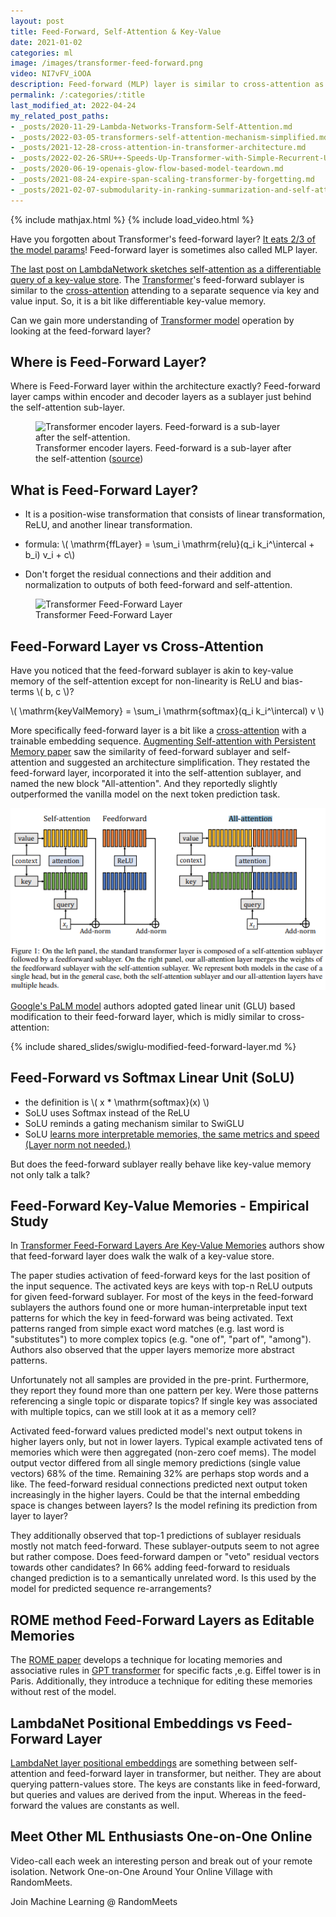 ```yaml
---
layout: post
title: Feed-Forward, Self-Attention & Key-Value
date: 2021-01-02
categories: ml
image: /images/transformer-feed-forward.png
video: NI7vFV_iOOA
description: Feed-forward (MLP) layer is similar to cross-attention as observed in SwiGLU and All-attention.
permalink: /:categories/:title
last_modified_at: 2022-04-24
my_related_post_paths:
- _posts/2020-11-29-Lambda-Networks-Transform-Self-Attention.md
- _posts/2022-03-05-transformers-self-attention-mechanism-simplified.md
- _posts/2021-12-28-cross-attention-in-transformer-architecture.md
- _posts/2022-02-26-SRU++-Speeds-Up-Transformer-with-Simple-Recurrent-Unit-RNN.md
- _posts/2020-06-19-openais-glow-flow-based-model-teardown.md
- _posts/2021-08-24-expire-span-scaling-transformer-by-forgetting.md
- _posts/2021-02-07-submodularity-in-ranking-summarization-and-self-attention.md
---
```




{% include mathjax.html %}
{% include load_video.html %}


Have you forgotten about Transformer's feed-forward layer? [It eats 2/3 of the model params](https://arxiv.org/pdf/2012.14913v1.pdf)!
Feed-forward layer is sometimes also called MLP layer. 

[The last post on LambdaNetwork sketches self-attention as a differentiable query of a key-value store](/ml/Lambda-Networks-Transform-Self-Attention).
The [Transformer](/ml/transformers-self-attention-mechanism-simplified)'s feed-forward sublayer is similar to the  [cross-attention](/ml/Feed-Forward-Self-Attendion-Key-Value-Memory) attending to a separate sequence via key and value input.
So, it is a bit like differentiable key-value memory.

Can we gain more understanding of [Transformer model](/ml/transformers-self-attention-mechanism-simplified) operation by looking at the feed-forward layer?

## Where is Feed-Forward Layer?

Where is Feed-Forward layer within the architecture exactly?
Feed-forward layer camps within encoder and decoder layers as a sublayer just behind the self-attention sub-layer.

<figure class="figure">
    <img
        class="figure-img img-fluid rounded lazyload"
        alt="Transformer encoder layers. Feed-forward is a sub-layer after the self-attention."
        data-src="/images/feed-forward-sublayer-in-transformer.png"
        style="width: 300px"
    >
    <figcaption class="figure-caption">
        Transformer encoder layers. Feed-forward is a sub-layer after the self-attention (<a href="https://papers.nips.cc/paper/2017/file/3f5ee243547dee91fbd053c1c4a845aa-Paper.pdf">source</a>)
    </figcaption>
</figure>

## What is Feed-Forward Layer?
- It is a position-wise transformation that consists of linear transformation, ReLU, and another linear transformation.

- formula: \\( \mathrm{ffLayer} = \sum_i \mathrm{relu}(q_i k_i^\intercal + b_i) v_i + c\\)

- Don't forget the residual connections and their addition and normalization to outputs of both feed-forward and self-attention.

<figure class="figure">
    <img
        class="figure-img img-fluid rounded lazyload"
        alt="Transformer Feed-Forward Layer"
        data-src="/images/transformer-feed-forward.png"
        style="width: 400px"
>
    <figcaption class="figure-caption">
        Transformer Feed-Forward Layer 
    </figcaption>
</figure>



## Feed-Forward Layer vs Cross-Attention

Have you noticed that the feed-forward sublayer is akin to key-value memory of the self-attention except for non-linearity is ReLU and bias-terms \\( b, c \\)?

\\( \mathrm{keyValMemory} = \sum_i \mathrm{softmax}(q_i k_i^\intercal) v \\)

More specifically feed-forward layer is a bit like a [cross-attention](/ml/cross-attention-in-transformer-architecture) with a trainable embedding sequence.
[Augmenting Self-attention with Persistent Memory paper](https://arxiv.org/pdf/1907.01470.pdf) saw the similarity of feed-forward sublayer and self-attention and suggested an architecture simplification.
They restated the feed-forward layer, incorporated it into the self-attention sublayer, and named the new block "All-attention".
And they reportedly slightly outperformed the vanilla model on the next token prediction task.

![All-attention: feed-forward layer restated as self-attention](/images/all-attention-feed-forward-as-self-attention.png)

[Google's PaLM model](/ml/googles-pathways-language-model-and-chain-of-thought) authors adopted gated linear unit (GLU) based modification to their feed-forward layer, which is midly similar to cross-attention:

{% include shared_slides/swiglu-modified-feed-forward-layer.md %}


## Feed-Forward vs Softmax Linear Unit (SoLU)
- the definition is \\( x * \mathrm{softmax}(x) \\)
- SoLU uses Softmax instead of the ReLU
- SoLU reminds a gating mechanism similar to SwiGLU
- SoLU [learns more interpretable memories, the same metrics and speed (Layer norm not needed.)](https://transformer-circuits.pub/2022/solu/index.html)

But does the feed-forward sublayer really behave like key-value memory not only talk a talk?


## Feed-Forward Key-Value Memories - Empirical Study

In [Transformer Feed-Forward Layers Are Key-Value Memories](https://arxiv.org/pdf/2012.14913v1.pdf) authors show that feed-forward layer does walk the walk of a key-value store.

The paper studies activation of feed-forward keys for the last position of the input sequence.
The activated keys are  keys with top-n ReLU outputs for given feed-forward sublayer.
For most of the keys in the feed-forward sublayers the authors found one or more human-interpretable input text patterns for which the key in feed-forward was being activated.
Text patterns ranged from simple exact word matches (e.g. last word is "substitutes") to more complex topics (e.g. "one of", "part of", "among").
Authors also observed that the upper layers memorize more abstract patterns.

Unfortunately not all samples are provided in the pre-print.
Furthermore, they report they found more than one pattern per key.
Were those patterns referencing a single topic or disparate topics?
If single key was associated with multiple topics, can we still look at it as a memory cell?

Activated feed-forward values predicted model's next output tokens in higher layers only, but not in lower layers.
Typical example activated tens of memories which were then aggregated (non-zero coef mems).
The model output vector differed from all single memory predictions (single value vectors) 68% of the time.
Remaining 32% are perhaps stop words and a like.
The feed-forward residual connections predicted next output token increasingly in the higher layers.
Could be that the internal embedding space is changes between layers?
Is the model refining its prediction from layer to layer?

They additionally observed that top-1 predictions of sublayer residuals mostly not match feed-forward.
These sublayer-outputs seem to not agree but rather compose.
Does feed-forward dampen or "veto" residual vectors towards other candidates?
In 66% adding feed-forward to residuals changed prediction is to a semantically unrelated word.
Is this used by the model for predicted sequence re-arrangements?

## ROME method Feed-Forward Layers as Editable Memories
The [ROME paper](This) develops a technique for locating memories and associative rules in [GPT transformer](/ml/transformers-self-attention-mechanism-simplified) for specific facts ,e.g. Eiffel tower is in Paris.
Additionally, they introduce a technique for editing these memories without rest of the model.

## LambdaNet Positional Embeddings vs Feed-Forward Layer

[LambdaNet layer positional embeddings](/ml/Lambda-Networks-Transform-Self-Attention) are something between self-attention and feed-forward layer in transformer, but neither.
They are about querying pattern-values store.
The keys are constants like in feed-forward, but queries and values are derived from the input.
Whereas in the feed-forward the values are constants as well.


## Meet Other ML Enthusiasts One-on-One Online

Video-call each week an interesting person and break out of your remote isolation.
Network One-on-One Around Your Online Village with RandomMeets.

<a class="btn btn-info" style="text-decoration: none;" href="https://randommeets.com/invite/eyJncm91cF9pZCI6IjZhMzNkMTVjLTc0NjItNGFhMS1hNTc0LWM1NTUwMWQ4NWNkZiJ9.X76oug.2563ghpMTzbST9KPHerGeDqhXRY">
    Join Machine Learning @ RandomMeets
</a>
